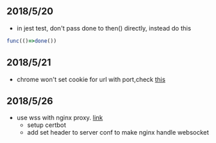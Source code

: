## 2018/5/20
* in jest test, don't pass done to then() directly, instead do this
```js
func(()=>done())
```

## 2018/5/21
* chrome won't set cookie for url with port,check [this](https://stackoverflow.com/questions/46288437/set-cookie-header-has-no-effect)

## 2018/5/26
* use wss with nginx proxy. [link](https://www.nginx.com/blog/websocket-nginx/)
    * setup certbot
    * add set header to server conf to make nginx handle websocket